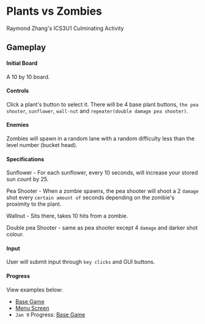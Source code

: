 # Plants vs Zombies
Raymond Zhang's ICS3U1 Culminating Activity

## Gameplay
#### Initial Board
A 10 by 10 board.

#### Controls
Click a plant's button to select it. There will be 4 base plant buttons, `the pea shooter`, `sunflower`, `wall-nut` and `repeater(double damage pea shooter)`.

#### Enemies
Zombies will spawn in a random lane with a random difficulty less than the level number (bucket head). 

#### Specifications
Sunflower - For each sunflower, every 10 seconds, will increase your stored sun count by 25.

Pea Shooter - When a zombie spawns, the pea shooter will shoot a 2 `damage` shot every `certain amount of` seconds depending on the zombie's proximity to the plant.

Wallnut - Sits there, takes 10 hits from a zombie.

Double pea Shooter - same as pea shooter except 4 `damage` and darker shot colour.

#### Input
User will submit input through `key clicks` and GUI buttons.

#### Progress
View examples below:
* [Base Game](https://gyazo.com/b38c1aa6f48a955747095ac5502c5e44)
* [Menu Screen](https://gyazo.com/89353700e7c31526bfa3bc187d1946a7)
* `Jan 9` Progress: [Base Game](https://gyazo.com/015cce7ccd1babf97b7746b474540703)

